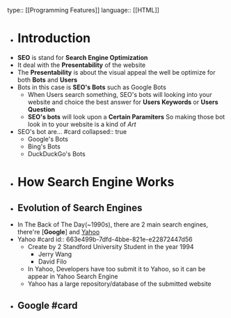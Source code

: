 type:: [[Programming Features]] 
language:: [[HTML]]

- # Introduction
- **SEO** is stand for **Search Engine Optimization**
- It deal with the **Presentability** of the website
- The **Presentability** is about the visual appeal the well be optimize for both **Bots** and **Users**
- Bots in this case is **SEO's Bots** such as Google Bots
	- When Users search something, SEO's bots will looking into your website and choice the best answer for **Users Keywords** or **Users Question**
	- **SEO's bots** will look upon a **Certain Paramiters** So making those bot look in to your website is a kind of _Art_
- SEO's bot are... #card
  collapsed:: true
	- Google's Bots
	- Bing's Bots
	- DuckDuckGo's Bots
- # How Search Engine Works
- ## Evolution of Search Engines
- In The Back of The Day(~1990s), there are 2 main search engines, there're [**Google**] and [Yahoo]((663e499b-7dfd-4bbe-821e-e22872447d56))
- Yahoo #card
  id:: 663e499b-7dfd-4bbe-821e-e22872447d56
	- Create by 2 Standford University Student in the year 1994
		- Jerry Wang
		- David Filo
	- In Yahoo, Developers have too submit it to Yahoo, so it can be appear in Yahoo Search Engine
	- Yahoo has a large repository/database of the submitted website
- Google #card
	-